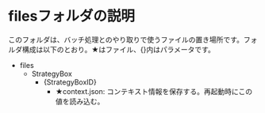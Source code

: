 # filesフォルダの説明

このフォルダは、バッチ処理とのやり取りで使うファイルの置き場所です。フォルダ構成は以下のとおり。★はファイル、{}内はパラメータです。

- files
  - StrategyBox
    - {StrategyBoxID}
      - ★context.json: コンテキスト情報を保存する。再起動時にこの値を読み込む。
